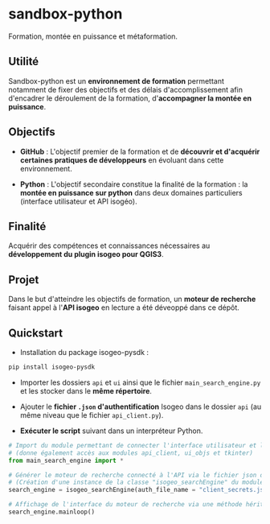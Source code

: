# sandbox-python

Formation, montée en puissance et métaformation.

## Utilité

Sandbox-python est un **environnement de formation** permettant notamment de fixer des objectifs et des délais d'accomplissement afin d'encadrer le déroulement de la formation, d'**accompagner la montée en puissance**.

## Objectifs

* **GitHub** : L'objectif premier de la formation et de **découvrir et d'acquérir certaines pratiques de développeurs** en évoluant dans cette environnement.

* **Python** : L'objectif secondaire constitue la finalité de la formation : la **montée en puissance sur python** dans deux domaines particuliers (interface utilisateur et API isogéo).

## Finalité

Acquérir des compétences et connaissances nécessaires au **développement du plugin isogeo pour QGIS3**.

## Projet

Dans le but d'atteindre les objectifs de formation, un **moteur de recherche** faisant appel à l'**API isogeo** en lecture a été déveoppé dans ce dépôt.

## Quickstart

* Installation du package isogeo-pysdk :

```powershell
pip install isogeo-pysdk
```

* Importer les dossiers `api` et `ui` ainsi que le fichier `main_search_engine.py` et les stocker dans le **même répertoire**.

* Ajouter le **fichier `.json` d'authentification** Isogeo dans le dossier `api` (au même niveau que le fichier `api_client.py`).

* **Exécuter le script** suivant dans un interpréteur Python.

```python
# Import du module permettant de connecter l'interface utilisateur et l'API Isogeo
# (donne également accès aux modules api_client, ui_objs et tkinter)
from main_search_engine import *

# Générer le moteur de recherche connecté à l'API via le fichier json d'authentification
# (Création d'une instance de la classe "isogeo_searchEngine" du module main_search_engine)
search_engine = isogeo_searchEngine(auth_file_name = "client_secrets.json")

# Affichage de l'interface du moteur de recherche via une méthode hérité de tkinter.Frame
search_engine.mainloop()
```

